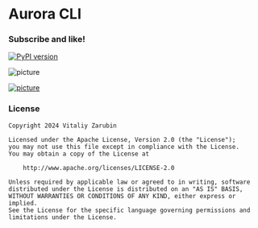 # Aurora CLI

### Subscribe and like! <img src="https://github.com/keygenqt/aurora-cli/blob/main/data/star.gif" width="16px"/>

[![PyPI version](https://img.shields.io/badge/test_pyp_package-3.0.0.9-blue)](https://test.pypi.org/project/aurora-cli/)

![picture](https://github.com/keygenqt/aurora-cli/blob/api/data/images/banner/banner_1000.png?raw=true)

[![picture](https://github.com/keygenqt/aurora-cli/blob/api/data/common/btn_more.png?raw=true)](https://aurora-cli.keygenqt.com/)

### License

```
Copyright 2024 Vitaliy Zarubin

Licensed under the Apache License, Version 2.0 (the "License");
you may not use this file except in compliance with the License.
You may obtain a copy of the License at

    http://www.apache.org/licenses/LICENSE-2.0

Unless required by applicable law or agreed to in writing, software
distributed under the License is distributed on an "AS IS" BASIS,
WITHOUT WARRANTIES OR CONDITIONS OF ANY KIND, either express or implied.
See the License for the specific language governing permissions and
limitations under the License.
```
